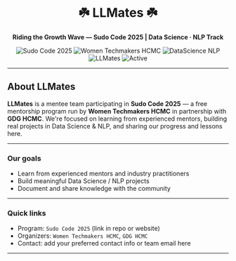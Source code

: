 <!-- ====== README Header for LLMates / Sudo Code 2025 ====== -->

<p align="center">
  <h1 align="center">☘️ LLMates ☘️</h1>
  <p align="center"><strong>Riding the Growth Wave — Sudo Code 2025 | Data Science · NLP Track</strong></p>

  <!-- Badges -->
  <p align="center">
    <img src="https://img.shields.io/badge/Program-Sudo%20Code%202025-2366ab?style=for-the-badge" alt="Sudo Code 2025" />
    <img src="https://img.shields.io/badge/Organizer-Women%20Techmakers%20HCMC-ff4081?style=for-the-badge" alt="Women Techmakers HCMC" />
    <img src="https://img.shields.io/badge/Track-Data%20Science%20%26%20NLP-00b894?style=for-the-badge" alt="DataScience NLP" />
    <img src="https://img.shields.io/badge/Team-LLMates-6c5ce7?style=for-the-badge" alt="LLMates" />
    <img src="https://img.shields.io/badge/Status-Active-yellow?style=for-the-badge" alt="Active" />
  </p>
</p>

---

## About LLMates
**LLMates** is a mentee team participating in **Sudo Code 2025** — a free mentorship program run by **Women Techmakers HCMC** in partnership with **GDG HCMC**. We're focused on learning from experienced mentors, building real projects in Data Science & NLP, and sharing our progress and lessons here.

---
### Our goals
- Learn from experienced mentors and industry practitioners  
- Build meaningful Data Science / NLP projects  
- Document and share knowledge with the community

---

### Quick links
- Program: `Sudo Code 2025` (link in repo or website)  
- Organizers: `Women Techmakers HCMC`, `GDG HCMC`  
- Contact: add your preferred contact info or team email here

---
